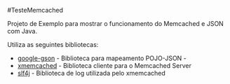#TesteMemcached

Projeto de Exemplo para mostrar o funcionamento do Memcached e JSON com Java.

Utiliza as seguintes bibliotecas:
* [google-gson](https://github.com/google/gson) - Biblioteca para mapeamento POJO-JSON - 
* [xmemcached](https://github.com/killme2008/xmemcached) - Biblioteca cliente para o Memcached Server
* [slf4j](http://www.slf4j.org/) - Biblioteca de log utilizada pelo xmemcached
